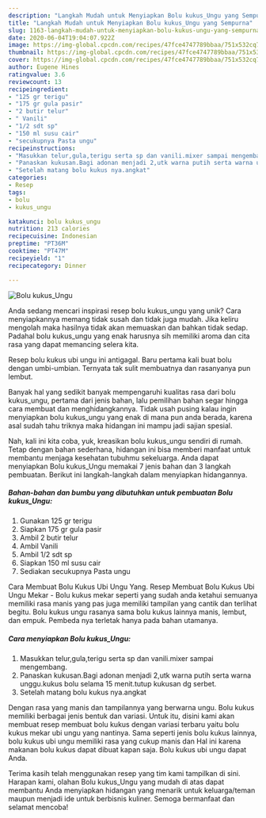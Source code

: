 ```yaml
---
description: "Langkah Mudah untuk Menyiapkan Bolu kukus_Ungu yang Sempurna"
title: "Langkah Mudah untuk Menyiapkan Bolu kukus_Ungu yang Sempurna"
slug: 1163-langkah-mudah-untuk-menyiapkan-bolu-kukus-ungu-yang-sempurna
date: 2020-06-04T19:04:07.922Z
image: https://img-global.cpcdn.com/recipes/47fce4747789bbaa/751x532cq70/bolu-kukus_ungu-foto-resep-utama.jpg
thumbnail: https://img-global.cpcdn.com/recipes/47fce4747789bbaa/751x532cq70/bolu-kukus_ungu-foto-resep-utama.jpg
cover: https://img-global.cpcdn.com/recipes/47fce4747789bbaa/751x532cq70/bolu-kukus_ungu-foto-resep-utama.jpg
author: Eugene Hines
ratingvalue: 3.6
reviewcount: 13
recipeingredient:
- "125 gr terigu"
- "175 gr gula pasir"
- "2 butir telur"
- " Vanili"
- "1/2 sdt sp"
- "150 ml susu cair"
- "secukupnya Pasta ungu"
recipeinstructions:
- "Masukkan telur,gula,terigu serta sp dan vanili.mixer sampai mengembang."
- "Panaskan kukusan.Bagi adonan menjadi 2,utk warna putih serta warna unggu.kukus bolu selama 15 menit.tutup kukusan dg serbet."
- "Setelah matang bolu kukus nya.angkat"
categories:
- Resep
tags:
- bolu
- kukus_ungu

katakunci: bolu kukus_ungu 
nutrition: 213 calories
recipecuisine: Indonesian
preptime: "PT36M"
cooktime: "PT47M"
recipeyield: "1"
recipecategory: Dinner

---
```



![Bolu kukus_Ungu](https://img-global.cpcdn.com/recipes/47fce4747789bbaa/751x532cq70/bolu-kukus_ungu-foto-resep-utama.jpg)

Anda sedang mencari inspirasi resep bolu kukus_ungu yang unik? Cara menyiapkannya memang tidak susah dan tidak juga mudah. Jika keliru mengolah maka hasilnya tidak akan memuaskan dan bahkan tidak sedap. Padahal bolu kukus_ungu yang enak harusnya sih memiliki aroma dan cita rasa yang dapat memancing selera kita.

Resep bolu kukus ubi ungu ini antigagal. Baru pertama kali buat bolu dengan umbi-umbian. Ternyata tak sulit membuatnya dan rasanyanya pun lembut.

Banyak hal yang sedikit banyak mempengaruhi kualitas rasa dari bolu kukus_ungu, pertama dari jenis bahan, lalu pemilihan bahan segar hingga cara membuat dan menghidangkannya. Tidak usah pusing kalau ingin menyiapkan bolu kukus_ungu yang enak di mana pun anda berada, karena asal sudah tahu triknya maka hidangan ini mampu jadi sajian spesial.


Nah, kali ini kita coba, yuk, kreasikan bolu kukus_ungu sendiri di rumah. Tetap dengan bahan sederhana, hidangan ini bisa memberi manfaat untuk membantu menjaga kesehatan tubuhmu sekeluarga. Anda dapat menyiapkan Bolu kukus_Ungu memakai 7 jenis bahan dan 3 langkah pembuatan. Berikut ini langkah-langkah dalam menyiapkan hidangannya.

<!--inarticleads1-->

##### Bahan-bahan dan bumbu yang dibutuhkan untuk pembuatan Bolu kukus_Ungu:

1. Gunakan 125 gr terigu
1. Siapkan 175 gr gula pasir
1. Ambil 2 butir telur
1. Ambil  Vanili
1. Ambil 1/2 sdt sp
1. Siapkan 150 ml susu cair
1. Sediakan secukupnya Pasta ungu


Cara Membuat Bolu Kukus Ubi Ungu Yang. Resep Membuat Bolu Kukus Ubi Ungu Mekar - Bolu kukus mekar seperti yang sudah anda ketahui semuanya memiliki rasa manis yang pas juga memiliki tampilan yang cantik dan terlihat begitu. Bolu kukus ungu rasanya sama bolu kukus lainnya manis, lembut, dan empuk. Pembeda nya terletak hanya pada bahan utamanya. 

<!--inarticleads2-->

##### Cara menyiapkan Bolu kukus_Ungu:

1. Masukkan telur,gula,terigu serta sp dan vanili.mixer sampai mengembang.
1. Panaskan kukusan.Bagi adonan menjadi 2,utk warna putih serta warna unggu.kukus bolu selama 15 menit.tutup kukusan dg serbet.
1. Setelah matang bolu kukus nya.angkat


Dengan rasa yang manis dan tampilannya yang berwarna ungu. Bolu kukus memiliki berbagai jenis bentuk dan variasi. Untuk itu, disini kami akan membuat resep membuat bolu kukus dengan variasi terbaru yaitu bolu kukus mekar ubi ungu yang nantinya. Sama seperti jenis bolu kukus lainnya, bolu kukus ubi ungu memiliki rasa yang cukup manis dan Hal ini karena makanan bolu kukus dapat dibuat kapan saja. Bolu kukus ubi ungu dapat Anda. 

Terima kasih telah menggunakan resep yang tim kami tampilkan di sini. Harapan kami, olahan Bolu kukus_Ungu yang mudah di atas dapat membantu Anda menyiapkan hidangan yang menarik untuk keluarga/teman maupun menjadi ide untuk berbisnis kuliner. Semoga bermanfaat dan selamat mencoba!
